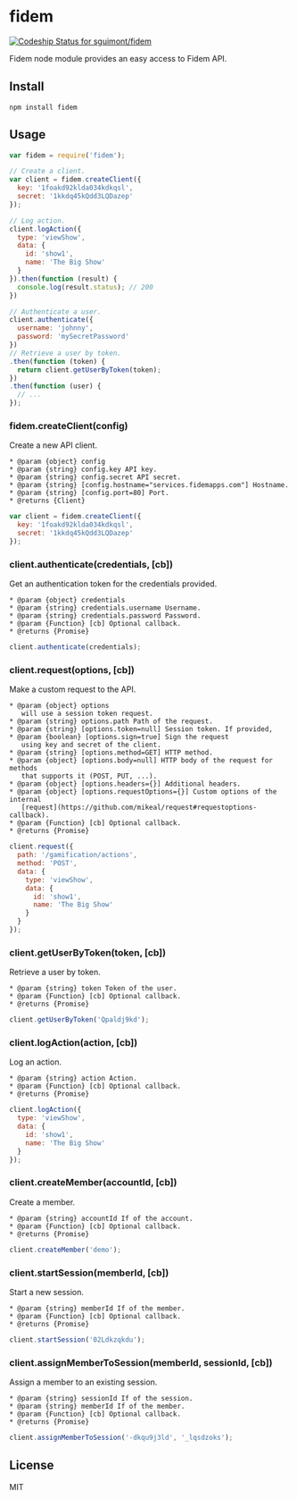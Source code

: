 # fidem

[ ![Codeship Status for sguimont/fidem](https://www.codeship.io/projects/d8c66c60-3786-0132-7181-4e7a21b2ccbb/status)](https://www.codeship.io/projects/41733)

Fidem node module provides an easy access to Fidem API.

## Install

```
npm install fidem
```

## Usage

````js
var fidem = require('fidem');

// Create a client.
var client = fidem.createClient({
  key: '1foakd92klda034kdkqsl',
  secret: '1kkdq45kQdd3LQDazep'
});

// Log action.
client.logAction({
  type: 'viewShow',
  data: {
    id: 'show1',
    name: 'The Big Show'
  }
}).then(function (result) {
  console.log(result.status); // 200
})

// Authenticate a user.
client.authenticate({
  username: 'johnny',
  password: 'mySecretPassword'
})
// Retrieve a user by token.
.then(function (token) {
  return client.getUserByToken(token);
})
.then(function (user) {
  // ...
});
````

### fidem.createClient(config)

Create a new API client.

```
* @param {object} config
* @param {string} config.key API key.
* @param {string} config.secret API secret.
* @param {string} [config.hostname="services.fidemapps.com"] Hostname.
* @param {string} [config.port=80] Port.
* @returns {Client}
```

```js
var client = fidem.createClient({
  key: '1foakd92klda034kdkqsl',
  secret: '1kkdq45kQdd3LQDazep'
});
```

### client.authenticate(credentials, [cb])

Get an authentication token for the credentials provided.

```
* @param {object} credentials
* @param {string} credentials.username Username.
* @param {string} credentials.password Password.
* @param {Function} [cb] Optional callback.
* @returns {Promise}
```

```js
client.authenticate(credentials);
```

### client.request(options, [cb])

Make a custom request to the API.

```
* @param {object} options
   will use a session token request.
* @param {string} options.path Path of the request.
* @param {string} [options.token=null] Session token. If provided,
* @param {boolean} [options.sign=true] Sign the request
   using key and secret of the client.
* @param {string} [options.method=GET] HTTP method.
* @param {object} [options.body=null] HTTP body of the request for methods
   that supports it (POST, PUT, ...).
* @param {object} [options.headers={}] Additional headers.
* @param {object} [options.requestOptions={}] Custom options of the internal
   [request](https://github.com/mikeal/request#requestoptions-callback).
* @param {Function} [cb] Optional callback.
* @returns {Promise}
```

```js
client.request({
  path: '/gamification/actions',
  method: 'POST',
  data: {
    type: 'viewShow',
    data: {
      id: 'show1',
      name: 'The Big Show'
    }
  }
});
```

### client.getUserByToken(token, [cb])

Retrieve a user by token.

```
* @param {string} token Token of the user.
* @param {Function} [cb] Optional callback.
* @returns {Promise}
```

```js
client.getUserByToken('Qpaldj9kd');
```

### client.logAction(action, [cb])

Log an action.

```
* @param {string} action Action.
* @param {Function} [cb] Optional callback.
* @returns {Promise}
```

```js
client.logAction({
  type: 'viewShow',
  data: {
    id: 'show1',
    name: 'The Big Show'
  }
});
```

### client.createMember(accountId, [cb])

Create a member.

```
* @param {string} accountId If of the account.
* @param {Function} [cb] Optional callback.
* @returns {Promise}
```

```js
client.createMember('demo');
```

### client.startSession(memberId, [cb])

Start a new session.

```
* @param {string} memberId If of the member.
* @param {Function} [cb] Optional callback.
* @returns {Promise}
```

```js
client.startSession('02Ldkzqkdu');
```

### client.assignMemberToSession(memberId, sessionId, [cb])

Assign a member to an existing session.

```
* @param {string} sessionId If of the session.
* @param {string} memberId If of the member.
* @param {Function} [cb] Optional callback.
* @returns {Promise}
```

```js
client.assignMemberToSession('-dkqu9j3ld', '_lqsdzoks');
```

## License

MIT
